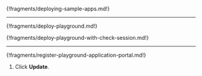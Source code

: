 

{!fragments/deploying-sample-apps.md!}

----


{!fragments/deploy-playground.md!}



{!fragments/deploy-playground-with-check-session.md!}

---

{!fragments/register-playground-application-portal.md!}

1.  Click **Update**.



